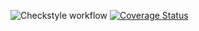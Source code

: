 ![Checkstyle workflow](https://github.com/AlexBenin01/Assignment_2/actions/workflows/checkstyle.yml/badge.svg)
[![Coverage Status](https://coveralls.io/repos/github/AlexBenin01/Assignment_2/badge.svg?branch=feature/algoritmi)](https://coveralls.io/github/AlexBenin01/Assignment_2?branch=feature/algoritmi)
